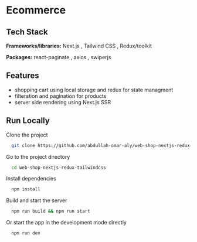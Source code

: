 
# Ecommerce 




## Tech Stack

**Frameworks/libraries:** Next.js , Tailwind CSS , Redux/toolkit

**Packages:** react-paginate , axios , swiperjs

## Features

- shopping cart using local storage and redux for state managment
- filteration and pagination for products
- server side rendering using Next.js SSR



## Run Locally

Clone the project

```bash
  git clone https://github.com/abdullah-omar-aly/web-shop-nextjs-redux-tailwindcss.git
```

Go to the project directory

```bash
  cd web-shop-nextjs-redux-tailwindcss
```

Install dependencies

```bash
  npm install
```
Build and start the server

```bash
  npm run build && npm run start
```

Or start the app in the development mode directly

```bash
  npm run dev
```

